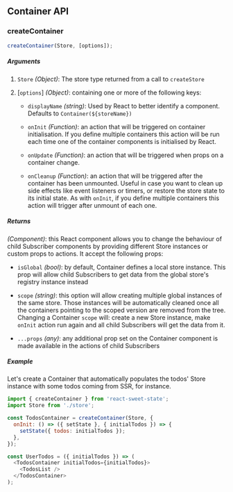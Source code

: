 ## Container API

### createContainer

```js
createContainer(Store, [options]);
```

##### Arguments

1. `Store` _(Object)_: The store type returned from a call to `createStore`

2. [`options`] _(Object)_: containing one or more of the following keys:

   - `displayName` _(string)_: Used by React to better identify a component. Defaults to `Container(${storeName})`

   - `onInit` _(Function)_: an action that will be triggered on container initialisation. If you define multiple containers this action will be run each time one of the container components is initialised by React.

   - `onUpdate` _(Function)_: an action that will be triggered when props on a container change.

   - `onCleanup` _(Function)_: an action that will be triggered after the container has been unmounted. Useful in case you want to clean up side effects like event listeners or timers, or restore the store state to its initial state. As with `onInit`, if you define multiple containers this action will trigger after unmount of each one.

##### Returns

_(Component)_: this React component allows you to change the behaviour of child Subscriber components by providing different Store instances or custom props to actions. It accept the following props:

- `isGlobal` _(bool)_: by default, Container defines a local store instance. This prop will allow child Subscribers to get data from the global store's registry instance instead

- `scope` _(string)_: this option will allow creating multiple global instances of the same store. Those instances will be automatically cleaned once all the containers pointing to the scoped version are removed from the tree. Changing a Container `scope` will: create a new Store instance, make `onInit` action run again and all child Subscribers will get the data from it.

- `...props` _(any)_: any additional prop set on the Container component is made available in the actions of child Subscribers

##### Example

Let's create a Container that automatically populates the todos' Store instance with some todos coming from SSR, for instance.

```js
import { createContainer } from 'react-sweet-state';
import Store from './store';

const TodosContainer = createContainer(Store, {
  onInit: () => ({ setState }, { initialTodos }) => {
    setState({ todos: initialTodos });
  },
});

const UserTodos = ({ initialTodos }) => (
  <TodosContainer initialTodos={initialTodos}>
    <TodosList />
  </TodosContainer>
);
```
